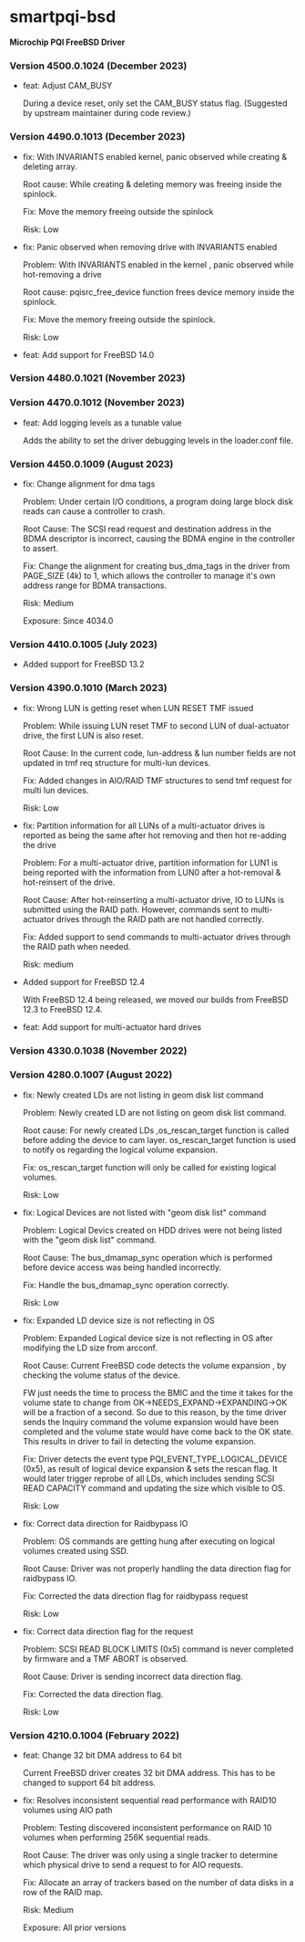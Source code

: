 # smartpqi-bsd
**Microchip PQI FreeBSD Driver**

### Version 4500.0.1024 (December 2023)

 - feat: Adjust CAM_BUSY

    During a device reset, only set the CAM_BUSY status flag.
    (Suggested by upstream maintainer during code review.)


### Version 4490.0.1013 (December 2023)

 - fix: With INVARIANTS enabled kernel, panic observed while creating & deleting array.

    Root cause: While creating & deleting memory was freeing
    inside the spinlock.

    Fix: Move the memory freeing outside the spinlock

    Risk: Low


 - fix: Panic observed when removing drive with INVARIANTS enabled

    Problem: With INVARIANTS enabled in the kernel , panic observed
    while hot-removing a drive

    Root cause: pqisrc_free_device function frees device memory
    inside the spinlock.

    Fix: Move the memory freeing outside the spinlock.

    Risk: Low

 - feat:  Add support for FreeBSD 14.0

### Version 4480.0.1021 (November 2023)

### Version 4470.0.1012 (November 2023)

 - feat:  Add logging levels as a tunable value

    Adds the ability to set the driver debugging
    levels in the loader.conf file.

### Version 4450.0.1009 (August 2023)

 - fix: Change alignment for dma tags

    Problem: Under certain I/O conditions, a program doing large block disk reads
    can cause a controller to crash.

    Root Cause: The SCSI read request and destination address in the BDMA descriptor
    is incorrect, causing the BDMA engine in the controller to assert.

    Fix: Change the alignment for creating bus_dma_tags in the driver from
    PAGE_SIZE (4k) to 1, which allows the controller to manage it's own address
    range for BDMA transactions.

    Risk: Medium

    Exposure: Since 4034.0

### Version 4410.0.1005 (July 2023)
 - Added support for FreeBSD 13.2

### Version 4390.0.1010 (March 2023)
 - fix: Wrong LUN is getting reset when LUN RESET TMF issued

    Problem: While issuing LUN reset TMF to second LUN of
    dual-actuator drive, the first LUN is also reset.

    Root Cause: In the current code, lun-address & lun number
    fields are not updated in tmf req structure for multi-lun
    devices.

    Fix: Added changes in AIO/RAID TMF structures to send tmf
    request for multi lun devices.

    Risk: Low

 - fix: Partition information for all LUNs of a multi-actuator drives is reported as
    being the same after hot removing and then hot re-adding the drive

    Problem: For a multi-actuator drive, partition information for LUN1 is being reported
    with the information from LUN0 after a hot-removal & hot-reinsert of the drive.

    Root Cause: After hot-reinserting a multi-actuator drive, IO to LUNs is submitted
    using the RAID path. However, commands sent to multi-actuator drives through the RAID
    path are not handled correctly.

    Fix: Added support to send commands to multi-actuator drives through the RAID path when
    needed.

    Risk: medium

 - Added support for FreeBSD 12.4

    With FreeBSD 12.4 being released, we moved our builds
    from FreeBSD 12.3 to FreeBSD 12.4.

 - feat: Add support for multi-actuator hard drives

### Version 4330.0.1038 (November 2022)

### Version 4280.0.1007 (August 2022)
 - fix: Newly created LDs are not listing in geom disk list command

    Problem: Newly created LD are not listing on geom disk list
    command.

    Root cause: For newly created LDs ,os_rescan_target function
    is called before adding the device to cam layer.
    os_rescan_target function is used to notify os regarding the
    logical volume expansion.

    Fix: os_rescan_target function will only be called for
    existing logical volumes.

    Risk: Low

 - fix: Logical Devices are not listed with "geom disk list" command

    Problem: Logical Devics created on HDD drives were not being
    listed with the "geom disk list" command.

    Root Cause: The bus_dmamap_sync operation which is performed before
    device access was being handled incorrectly.

    Fix: Handle the bus_dmamap_sync operation correctly.

    Risk: Low

 - fix: Expanded LD device size is not reflecting in OS

    Problem: Expanded Logical device size is not
    reflecting in OS after modifying the LD size from
    arcconf.

    Root Cause: Current FreeBSD code detects the volume
    expansion , by checking the volume status of the device.

    FW just needs the time to process the BMIC and the time
    it takes for the volume state to change from
    OK->NEEDS_EXPAND->EXPANDING->OK will be a fraction of a
    second.
    So due to this reason, by the time driver sends the
    Inquiry command the volume expansion would have been
    completed and the volume state would have come back
    to the OK state. This results in driver to fail in
    detecting the volume expansion.

    Fix: Driver detects the event type
    PQI_EVENT_TYPE_LOGICAL_DEVICE (0x5), as result of
    logical device expansion & sets the rescan flag.
    It would later trigger reprobe  of all LDs, which
    includes sending SCSI READ CAPACITY command and
    updating the size which visible to OS.

    Risk: Low

 - fix: Correct data direction for Raidbypass IO

    Problem: OS commands are getting hung after
    executing on logical volumes created using SSD.

    Root Cause: Driver was not properly handling
    the data direction flag for raidbypass IO.

    Fix: Corrected the data direction flag for
    raidbypass request

    Risk: Low

 - fix: Correct data direction flag for the request

    Problem: SCSI READ BLOCK LIMITS (0x5) command is never
    completed by firmware and a TMF ABORT is observed.

    Root Cause: Driver is sending incorrect data direction
    flag.

    Fix: Corrected the data direction flag.

    Risk: Low

### Version 4210.0.1004 (February 2022)
 - feat: Change 32 bit DMA address to 64 bit

    Current FreeBSD driver creates 32 bit DMA address.
    This has to be changed to support 64 bit address.

 - fix: Resolves inconsistent sequential read performance with RAID10 volumes using AIO path

    Problem: Testing discovered inconsistent performance on RAID 10 volumes
    when performing 256K sequential reads.

    Root Cause: The driver was only using a single tracker to determine
    which physical drive to send a request to for AIO requests.

    Fix: Allocate an array of trackers based on the number of data disks in
    a row of the RAID map.

    Risk: Medium

    Exposure: All prior versions
